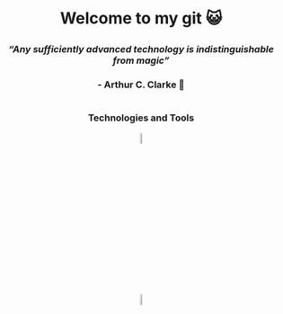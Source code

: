 # <p align="center"> Welcome to my git :smiley_cat: </p>

### <p align="center"> ***“Any sufficiently advanced technology is indistinguishable from magic”*** </p>
### <p align="center"> - Arthur C. Clarke :dizzy:</p>

#

### <p align="center"> Technologies and Tools </p>
<div align="center">

<a display=inline  href="https://simple.wikipedia.org/wiki/C_(programming_language)"><img display=inline src="https://upload.wikimedia.org/wikipedia/commons/thumb/1/18/C_Programming_Language.svg/1200px-C_Programming_Language.svg.png" alt="C Language" width=7% heigth=7%></a>

<a display=inline  href="https://simple.wikipedia.org/wiki/C_(programming_language)"><img display=inline 
src="https://javaprogrammingstepbystep.files.wordpress.com/2016/10/l12866-java-eps-logo-99090.png?w=518&h=510&crop=1" alt="Java Language" width=7% heigth=7%></a>  
</div>
